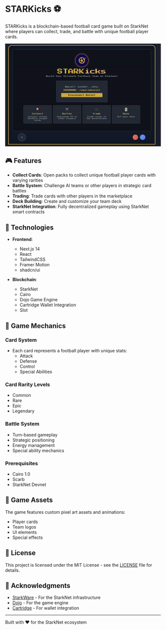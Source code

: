 # STARKicks ⚽

STARKicks is a blockchain-based football card game built on StarkNet where players can collect, trade, and battle with unique football player cards.

![STARKicks Preview](https://github.com/RomarioKavin1/STARKicks/blob/main/screenshots/1.png)

## 🎮 Features

- **Collect Cards**: Open packs to collect unique football player cards with varying rarities
- **Battle System**: Challenge AI teams or other players in strategic card battles
- **Trading**: Trade cards with other players in the marketplace
- **Deck Building**: Create and customize your team deck
- **StarkNet Integration**: Fully decentralized gameplay using StarkNet smart contracts

## 🚀 Technologies

- **Frontend**:

  - Next.js 14
  - React
  - TailwindCSS
  - Framer Motion
  - shadcn/ui

- **Blockchain**:
  - StarkNet
  - Cairo
  - Dojo Game Engine
  - Cartridge Wallet Integration
  - Slot

## 🎯 Game Mechanics

### Card System

- Each card represents a football player with unique stats:
  - Attack
  - Defense
  - Control
  - Special Abilities

### Card Rarity Levels

- Common
- Rare
- Epic
- Legendary

### Battle System

- Turn-based gameplay
- Strategic positioning
- Energy management
- Special ability mechanics

### Prerequisites

- Cairo 1.0
- Scarb
- StarkNet Devnet

## 🎨 Game Assets

The game features custom pixel art assets and animations:

- Player cards
- Team logos
- UI elements
- Special effects

## 📝 License

This project is licensed under the MIT License - see the [LICENSE](LICENSE) file for details.

## 🙏 Acknowledgments

- [StarkWare](https://starkware.co/) - For the StarkNet infrastructure
- [Dojo](https://dojoengine.org/) - For the game engine
- [Cartridge](https://cartridge.gg/) - For wallet integration

---

Built with ❤️ for the StarkNet ecosystem
